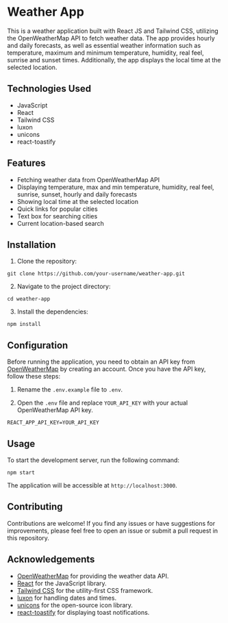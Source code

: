 # Weather App

This is a weather application built with React JS and Tailwind CSS, utilizing the OpenWeatherMap API to fetch weather data. The app provides hourly and daily forecasts, as well as essential weather information such as temperature, maximum and minimum temperature, humidity, real feel, sunrise and sunset times. Additionally, the app displays the local time at the selected location.

## Technologies Used

- JavaScript
- React
- Tailwind CSS
- luxon
- unicons
- react-toastify

## Features

- Fetching weather data from OpenWeatherMap API
- Displaying temperature, max and min temperature, humidity, real feel, sunrise, sunset, hourly and daily forecasts
- Showing local time at the selected location
- Quick links for popular cities
- Text box for searching cities
- Current location-based search

## Installation

1. Clone the repository:

```
git clone https://github.com/your-username/weather-app.git
```

2. Navigate to the project directory:

```
cd weather-app
```

3. Install the dependencies:

```
npm install
```

## Configuration

Before running the application, you need to obtain an API key from [OpenWeatherMap](https://openweathermap.org/) by creating an account. Once you have the API key, follow these steps:

1. Rename the `.env.example` file to `.env`.

2. Open the `.env` file and replace `YOUR_API_KEY` with your actual OpenWeatherMap API key.

```
REACT_APP_API_KEY=YOUR_API_KEY
```

## Usage

To start the development server, run the following command:

```
npm start
```

The application will be accessible at `http://localhost:3000`.

## Contributing

Contributions are welcome! If you find any issues or have suggestions for improvements, please feel free to open an issue or submit a pull request in this repository.

## Acknowledgements

- [OpenWeatherMap](https://openweathermap.org/) for providing the weather data API.
- [React](https://reactjs.org/) for the JavaScript library.
- [Tailwind CSS](https://tailwindcss.com/) for the utility-first CSS framework.
- [luxon](https://moment.github.io/luxon/) for handling dates and times.
- [unicons](https://iconscout.com/unicons) for the open-source icon library.
- [react-toastify](https://fkhadra.github.io/react-toastify/) for displaying toast notifications.
